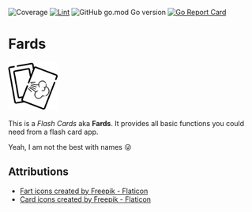 ![Coverage](https://img.shields.io/badge/Coverage-66.7%25-yellow)
[![Lint](https://github.com/apiotrowski312/fards/actions/workflows/lint.yml/badge.svg)](https://github.com/apiotrowski312/fards/actions/workflows/lint.yml)
![GitHub go.mod Go version](https://img.shields.io/github/go-mod/go-version/apiotrowski312/fards)
[![Go Report Card](https://goreportcard.com/badge/github.com/apiotrowski312/fards)](https://goreportcard.com/report/github.com/apiotrowski312/fards)


# Fards

<picture>
  <source media="(prefers-color-scheme: dark)" srcset="assets/icon-white.png">
  <img alt="fards icon" src="assets/icon.png" width="100">
</picture>

This is a *Flash Cards* aka **Fards**. It provides all basic functions you could need from a flash card app. 

Yeah, I am not the best with names :stuck_out_tongue_winking_eye:

## Attributions

- [Fart icons created by Freepik - Flaticon](https://www.flaticon.com/free-icons/fart)
- [Card icons created by Freepik - Flaticon](https://www.flaticon.com/free-icons/card)